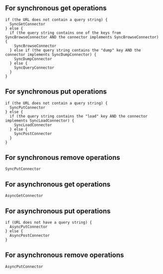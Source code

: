 ## For synchronous get operations ##

```
if (the URL does not contain a query string) {
  SyncGetConnector
} else {
  if (the query string contains one of the keys from SyncBrowseConnector AND the connector implements SyncBrowseConnector) {
    SyncBrowseConnector
  } else if (the query string contains the "dump" key AND the connector implements SyncDumpConnector) {
    SyncDumpConnector
  } else {
    SyncQueryConnector
  }
}
```

## For synchronous put operations ##

```
if (the URL does not contain a query string) {
  SyncPutConnector
} else {
  if (the query string contains the "load" key AND the connector implements SyncLoadConnector) {
    SyncLoadConnector
  } else {
    SyncPostConnector
  }
}
```

## For synchronous remove operations ##

```
SyncPutConnector
```

## For asynchronous get operations ##

```
AsyncGetConnector
```

## For asynchronous put operations ##

```
if (URL does not have a query string) {
  AsyncPutConnector
} else {
  AsyncPostConnector
}
```

## For asynchronous remove operations ##

```
AsyncPutConnector
```